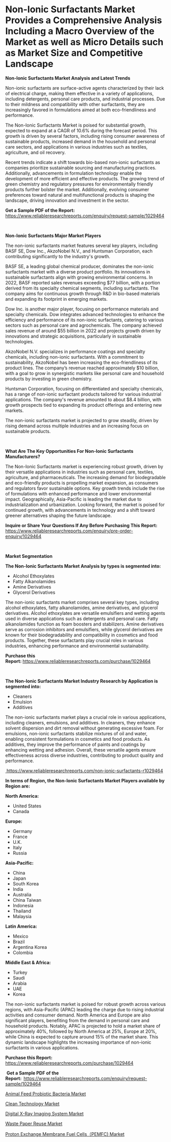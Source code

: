 <p><h1>Non-Ionic Surfactants Market Provides a Comprehensive Analysis Including a Macro Overview of the Market as well as Micro Details such as Market Size and Competitive Landscape</h1></p><p><strong>Non-Ionic Surfactants Market Analysis and Latest Trends</strong></p>
<p><p>Non-ionic surfactants are surface-active agents characterized by their lack of electrical charge, making them effective in a variety of applications, including detergents, personal care products, and industrial processes. Due to their mildness and compatibility with other surfactants, they are increasingly favored in formulations aimed at both eco-friendliness and performance.</p><p>The Non-Ionic Surfactants Market is poised for substantial growth, expected to expand at a CAGR of 10.6% during the forecast period. This growth is driven by several factors, including rising consumer awareness of sustainable products, increased demand in the household and personal care sectors, and applications in various industries such as textiles, agriculture, and oil recovery.</p><p>Recent trends indicate a shift towards bio-based non-ionic surfactants as companies prioritize sustainable sourcing and manufacturing practices. Additionally, advancements in formulation technology enable the development of more efficient and effective products. The growing trend of green chemistry and regulatory pressures for environmentally friendly products further bolster the market. Additionally, evolving consumer preferences toward natural and multifunctional products is shaping the landscape, driving innovation and investment in the sector.</p></p>
<p><strong>Get a Sample PDF of the Report:&nbsp;</strong> <a href="https://www.reliableresearchreports.com/enquiry/request-sample/1029464">https://www.reliableresearchreports.com/enquiry/request-sample/1029464</a></p>
<p>&nbsp;</p>
<p><strong>Non-Ionic Surfactants Major Market Players</strong></p>
<p><p>The non-ionic surfactants market features several key players, including BASF SE, Dow Inc., AkzoNobel N.V., and Huntsman Corporation, each contributing significantly to the industry's growth.</p><p>BASF SE, a leading global chemical producer, dominates the non-ionic surfactants market with a diverse product portfolio. Its innovations in sustainable surfactants align with growing environmental concerns. In 2022, BASF reported sales revenues exceeding $77 billion, with a portion derived from its specialty chemical segments, including surfactants. The company aims for continuous growth through R&D in bio-based materials and expanding its footprint in emerging markets.</p><p>Dow Inc. is another major player, focusing on performance materials and specialty chemicals. Dow integrates advanced technologies to enhance the efficiency and performance of its non-ionic surfactants, catering to various sectors such as personal care and agrochemicals. The company achieved sales revenue of around $55 billion in 2022 and projects growth driven by innovations and strategic acquisitions, particularly in sustainable technologies.</p><p>AkzoNobel N.V. specializes in performance coatings and specialty chemicals, including non-ionic surfactants. With a commitment to sustainability, AkzoNobel has been increasing the eco-friendliness of its product lines. The company’s revenue reached approximately $10 billion, with a goal to grow in synergistic markets like personal care and household products by investing in green chemistry.</p><p>Huntsman Corporation, focusing on differentiated and specialty chemicals, has a range of non-ionic surfactant products tailored for various industrial applications. The company's revenue amounted to about $8.4 billion, with growth prospects tied to expanding its product offerings and entering new markets.</p><p>The non-ionic surfactants market is projected to grow steadily, driven by rising demand across multiple industries and an increasing focus on sustainable products.</p></p>
<p>&nbsp;</p>
<p><strong>What Are The Key Opportunities For Non-Ionic Surfactants Manufacturers?</strong></p>
<p><p>The Non-Ionic Surfactants market is experiencing robust growth, driven by their versatile applications in industries such as personal care, textiles, agriculture, and pharmaceuticals. The increasing demand for biodegradable and eco-friendly products is propelling market expansion, as consumers and regulators favor sustainable options. Key growth trends include the rise of formulations with enhanced performance and lower environmental impact. Geographically, Asia-Pacific is leading the market due to industrialization and urbanization. Looking forward, the market is poised for continued growth, with advancements in technology and a shift toward greener alternatives shaping the future landscape.</p></p>
<p><strong>Inquire or Share Your Questions If Any Before Purchasing This Report:</strong> <a href="https://www.reliableresearchreports.com/enquiry/pre-order-enquiry/1029464">https://www.reliableresearchreports.com/enquiry/pre-order-enquiry/1029464</a></p>
<p>&nbsp;</p>
<p><strong>Market Segmentation</strong></p>
<p><strong>The Non-Ionic Surfactants Market Analysis by types is segmented into:</strong></p>
<p><ul><li>Alcohol Ethoxylates</li><li>Fatty Alkanolamides</li><li>Amine Derivatives</li><li>Glycerol Derivatives</li></ul></p>
<p><p>The non-ionic surfactants market comprises several key types, including alcohol ethoxylates, fatty alkanolamides, amine derivatives, and glycerol derivatives. Alcohol ethoxylates are versatile emulsifiers and wetting agents used in diverse applications such as detergents and personal care. Fatty alkanolamides function as foam boosters and stabilizers. Amine derivatives serve as corrosion inhibitors and emulsifiers, while glycerol derivatives are known for their biodegradability and compatibility in cosmetics and food products. Together, these surfactants play crucial roles in various industries, enhancing performance and environmental sustainability.</p></p>
<p><strong>Purchase this Report:&nbsp;</strong><a href="https://www.reliableresearchreports.com/purchase/1029464">https://www.reliableresearchreports.com/purchase/1029464</a></p>
<p>&nbsp;</p>
<p><strong>The Non-Ionic Surfactants Market Industry Research by Application is segmented into:</strong></p>
<p><ul><li>Cleaners</li><li>Emulsion</li><li>Additives</li></ul></p>
<p><p>The non-ionic surfactants market plays a crucial role in various applications, including cleaners, emulsions, and additives. In cleaners, they enhance solvent dispersion and dirt removal without generating excessive foam. For emulsions, non-ionic surfactants stabilize mixtures of oil and water, enabling consistent formulations in cosmetics and food products. As additives, they improve the performance of paints and coatings by enhancing wetting and adhesion. Overall, these versatile agents ensure effectiveness across diverse industries, contributing to product quality and performance.</p></p>
<p><a href="https://www.reliableresearchreports.com/non-ionic-surfactants-r1029464">&nbsp;https://www.reliableresearchreports.com/non-ionic-surfactants-r1029464</a></p>
<p><strong>In terms of Region, the Non-Ionic Surfactants Market Players available by Region are:</strong></p>
<p>
    <p> <strong> North America: </strong>
        <ul>
            <li>United States</li>
            <li>Canada</li>
        </ul>
        </p> 
    <p> <strong> Europe: </strong>
        <ul>
            <li>Germany</li>
            <li>France</li>
            <li>U.K.</li>
            <li>Italy</li>
            <li>Russia</li>
        </ul>
        </p> 
    <p> <strong> Asia-Pacific: </strong>
        <ul>
            <li>China</li>
            <li>Japan</li>
            <li>South Korea</li>
            <li>India</li>
            <li>Australia</li>
            <li>China Taiwan</li>
            <li>Indonesia</li>
            <li>Thailand</li>
            <li>Malaysia</li>
        </ul>
        </p> 
    <p> <strong> Latin America: </strong>
        <ul>
            <li>Mexico</li>
            <li>Brazil</li>
            <li>Argentina Korea</li>
            <li>Colombia</li>
        </ul>
        </p> 
    <p> <strong> Middle East & Africa: </strong>
        <ul>
            <li>Turkey</li>
            <li>Saudi</li>
            <li>Arabia</li>
            <li>UAE</li>
            <li>Korea</li>
        </ul>
    </p>
    </p>
<p><p>The non-ionic surfactants market is poised for robust growth across various regions, with Asia-Pacific (APAC) leading the charge due to rising industrial activities and consumer demand. North America and Europe are also significant players, benefiting from the demand in personal care and household products. Notably, APAC is projected to hold a market share of approximately 40%, followed by North America at 25%, Europe at 20%, while China is expected to capture around 15% of the market share. This dynamic landscape highlights the increasing importance of non-ionic surfactants in various applications.</p></p>
<p><strong>Purchase this Report: </strong><a href="https://www.reliableresearchreports.com/purchase/1029464">https://www.reliableresearchreports.com/purchase/1029464</a></p>
<p>&nbsp;<strong>Get a Sample PDF of the Report:&nbsp;&nbsp;</strong><a href="https://www.reliableresearchreports.com/enquiry/request-sample/1029464">https://www.reliableresearchreports.com/enquiry/request-sample/1029464</a></p>
<p><strong></strong></p>
<p><p><a href="https://github.com/PeterParrish5/Market-Research-Report-List-6/blob/main/animal-feed-probiotic-bacteria-market.md">Animal Feed Probiotic Bacteria Market</a></p><p><a href="https://www.linkedin.com/pulse/future-trends-global-clean-technology-market-insights-analysis-hdvxc?trackingId=5PJozcydRV%2BajG%2FJ4XwDsw%3D%3D">Clean Technology Market</a></p><p><a href="https://medium.com/@rania98r2024/digital-x-ray-imaging-system-market-a-global-and-regional-analysis-2024-2031-2173dded1fbc">Digital X-Ray Imaging System Market</a></p><p><a href="https://www.linkedin.com/pulse/global-waste-paper-reuse-industry-types-applications-market-players-bqipf?trackingId=d7alL7mwTzSzS%2FiXb1CfrQ%3D%3D">Waste Paper Reuse Market</a></p><p><a href="https://medium.com/@rania98r2024/proton-exchange-membrane-fuel-cells-pemfc-market-share-market-analysis-growth-trends-c31d47b4536a">Proton Exchange Membrane Fuel Cells（PEMFC) Market</a></p></p>